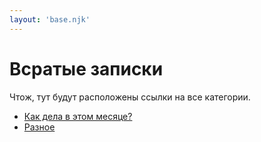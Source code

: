 ```yaml
---
layout: 'base.njk'
---
```

# Всратые записки

Чтож, тут будут расположены ссылки на все категории.

- [Как дела в этом месяце?](feel)
- [Разное](misc)


